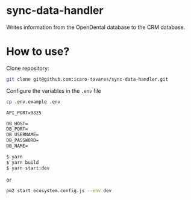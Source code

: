 # sync-data-handler
Writes information from the OpenDental database to the CRM database.

# How to use?

Clone repository:
```bash
git clone git@github.com:icaro-tavares/sync-data-handler.git
```

Configure the variables in the `.env` file
```bash
cp .env.example .env
```

``` txt
API_PORT=9325

DB_HOST=
DB_PORT=
DB_USERNAME=
DB_PASSWORD=
DB_NAME=
```

```bash
$ yarn
$ yarn build
$ yarn start:dev
```
or
```bash
pm2 start ecosystem.config.js --env dev
```
